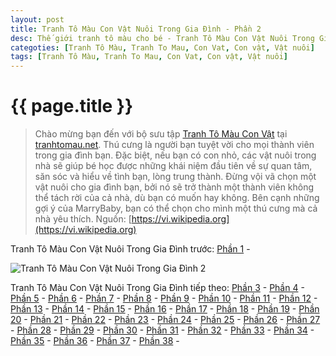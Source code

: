 ```yaml
---
layout: post
title: Tranh Tô Màu Con Vật Nuôi Trong Gia Đình - Phần 2
desc: Thế giới tranh tô màu cho bé - Tranh Tô Màu Con Vật Nuôi Trong Gia Đình - Phần 2
categoties: [Tranh Tô Màu, Tranh To Mau, Con Vat, Con vật, Vật nuôi]
tags: [Tranh Tô Màu, Tranh To Mau, Con Vat, Con vật, Vật nuôi]
---
```

{{ page.title }}
================
> Chào mừng bạn đến với bộ sưu tập [Tranh Tô Màu Con Vật](http://tranhtomau.net/) tại [tranhtomau.net](http://tranhtomau.net/). Thú cưng là người bạn tuyệt vời cho mọi thành viên trong gia đình bạn. Đặc biệt, nếu bạn có con nhỏ, các vật nuôi trong nhà sẽ giúp bé học được những khái niệm đầu tiên về sự quan tâm, săn sóc và hiểu về tình bạn, lòng trung thành. Đừng vội vã chọn một vật nuôi cho gia đình bạn, bởi nó sẽ trở thành một thành viên không thể tách rời của cả nhà, dù bạn có muốn hay không. Bên cạnh những gợi ý của MarryBaby, bạn có thể chọn cho mình một thú cưng mà cả nhà yêu thích. Nguồn: [https://vi.wikipedia.org](https://vi.wikipedia.org)

Tranh Tô Màu Con Vật Nuôi Trong Gia Đình trước: [Phần 1](http://tranhtomau.net/2018/01/25/Tranh-To-Mau-Con-Vat-Nuoi-Trong-Gia-Dinh-phan-1.html) - 

<script async src="//pagead2.googlesyndication.com/pagead/js/adsbygoogle.js"></script><!-- TextAds-Responsive --><ins class="adsbygoogle" style="display:block" data-ad-client="ca-pub-6753140515841889" data-ad-slot="9811874670" data-ad-format="auto"></ins><script> (adsbygoogle = window.adsbygoogle || []).push({}); </script>

![Tranh Tô Màu Con Vật Nuôi Trong Gia Đình 2](http://tranhtomau.net/img1/Tranh-To-Mau-Con-Vat-Nuoi-Trong-Gia-Dinh%20(2).jpg "Tranh Tô Màu Con Vật Nuôi Trong Gia Đình 2")

<script async src="//pagead2.googlesyndication.com/pagead/js/adsbygoogle.js"></script><!-- TextAds-Responsive --><ins class="adsbygoogle" style="display:block" data-ad-client="ca-pub-6753140515841889" data-ad-slot="9811874670" data-ad-format="auto"></ins><script> (adsbygoogle = window.adsbygoogle || []).push({}); </script>

Tranh Tô Màu Con Vật Nuôi Trong Gia Đình tiếp theo: [Phần 3](http://tranhtomau.net/2018/01/25/Tranh-To-Mau-Con-Vat-Nuoi-Trong-Gia-Dinh-phan-3.html) - [Phần 4](http://tranhtomau.net/2018/01/25/Tranh-To-Mau-Con-Vat-Nuoi-Trong-Gia-Dinh-phan-4.html) - [Phần 5](http://tranhtomau.net/2018/01/25/Tranh-To-Mau-Con-Vat-Nuoi-Trong-Gia-Dinh-phan-5.html) - [Phần 6](http://tranhtomau.net/2018/01/25/Tranh-To-Mau-Con-Vat-Nuoi-Trong-Gia-Dinh-phan-6.html) - [Phần 7](http://tranhtomau.net/2018/01/25/Tranh-To-Mau-Con-Vat-Nuoi-Trong-Gia-Dinh-phan-7.html) - [Phần 8](http://tranhtomau.net/2018/01/25/Tranh-To-Mau-Con-Vat-Nuoi-Trong-Gia-Dinh-phan-8.html) - [Phần 9](http://tranhtomau.net/2018/01/25/Tranh-To-Mau-Con-Vat-Nuoi-Trong-Gia-Dinh-phan-9.html) - [Phần 10](http://tranhtomau.net/2018/01/25/Tranh-To-Mau-Con-Vat-Nuoi-Trong-Gia-Dinh-phan-10.html) - [Phần 11](http://tranhtomau.net/2018/01/25/Tranh-To-Mau-Con-Vat-Nuoi-Trong-Gia-Dinh-phan-11.html) - [Phần 12](http://tranhtomau.net/2018/01/25/Tranh-To-Mau-Con-Vat-Nuoi-Trong-Gia-Dinh-phan-12.html) - [Phần 13](http://tranhtomau.net/2018/01/25/Tranh-To-Mau-Con-Vat-Nuoi-Trong-Gia-Dinh-phan-13.html) - [Phần 14](http://tranhtomau.net/2018/01/25/Tranh-To-Mau-Con-Vat-Nuoi-Trong-Gia-Dinh-phan-14.html) - [Phần 15](http://tranhtomau.net/2018/01/25/Tranh-To-Mau-Con-Vat-Nuoi-Trong-Gia-Dinh-phan-15.html) - [Phần 16](http://tranhtomau.net/2018/01/25/Tranh-To-Mau-Con-Vat-Nuoi-Trong-Gia-Dinh-phan-16.html) - [Phần 17](http://tranhtomau.net/2018/01/25/Tranh-To-Mau-Con-Vat-Nuoi-Trong-Gia-Dinh-phan-17.html) - [Phần 18](http://tranhtomau.net/2018/01/25/Tranh-To-Mau-Con-Vat-Nuoi-Trong-Gia-Dinh-phan-18.html) - [Phần 19](http://tranhtomau.net/2018/01/25/Tranh-To-Mau-Con-Vat-Nuoi-Trong-Gia-Dinh-phan-19.html) - [Phần 20](http://tranhtomau.net/2018/01/25/Tranh-To-Mau-Con-Vat-Nuoi-Trong-Gia-Dinh-phan-20.html) - [Phần 21](http://tranhtomau.net/2018/01/25/Tranh-To-Mau-Con-Vat-Nuoi-Trong-Gia-Dinh-phan-21.html) - [Phần 22](http://tranhtomau.net/2018/01/25/Tranh-To-Mau-Con-Vat-Nuoi-Trong-Gia-Dinh-phan-22.html) - [Phần 23](http://tranhtomau.net/2018/01/25/Tranh-To-Mau-Con-Vat-Nuoi-Trong-Gia-Dinh-phan-23.html) - [Phần 24](http://tranhtomau.net/2018/01/25/Tranh-To-Mau-Con-Vat-Nuoi-Trong-Gia-Dinh-phan-24.html) - [Phần 25](http://tranhtomau.net/2018/01/25/Tranh-To-Mau-Con-Vat-Nuoi-Trong-Gia-Dinh-phan-25.html) - [Phần 26](http://tranhtomau.net/2018/01/25/Tranh-To-Mau-Con-Vat-Nuoi-Trong-Gia-Dinh-phan-26.html) - [Phần 27](http://tranhtomau.net/2018/01/25/Tranh-To-Mau-Con-Vat-Nuoi-Trong-Gia-Dinh-phan-27.html) - [Phần 28](http://tranhtomau.net/2018/01/25/Tranh-To-Mau-Con-Vat-Nuoi-Trong-Gia-Dinh-phan-28.html) - [Phần 29](http://tranhtomau.net/2018/01/25/Tranh-To-Mau-Con-Vat-Nuoi-Trong-Gia-Dinh-phan-29.html) - [Phần 30](http://tranhtomau.net/2018/01/25/Tranh-To-Mau-Con-Vat-Nuoi-Trong-Gia-Dinh-phan-30.html) - [Phần 31](http://tranhtomau.net/2018/01/25/Tranh-To-Mau-Con-Vat-Nuoi-Trong-Gia-Dinh-phan-31.html) - [Phần 32](http://tranhtomau.net/2018/01/25/Tranh-To-Mau-Con-Vat-Nuoi-Trong-Gia-Dinh-phan-32.html) - [Phần 33](http://tranhtomau.net/2018/01/25/Tranh-To-Mau-Con-Vat-Nuoi-Trong-Gia-Dinh-phan-33.html) - [Phần 34](http://tranhtomau.net/2018/01/25/Tranh-To-Mau-Con-Vat-Nuoi-Trong-Gia-Dinh-phan-34.html) - [Phần 35](http://tranhtomau.net/2018/01/25/Tranh-To-Mau-Con-Vat-Nuoi-Trong-Gia-Dinh-phan-35.html) - [Phần 36](http://tranhtomau.net/2018/01/25/Tranh-To-Mau-Con-Vat-Nuoi-Trong-Gia-Dinh-phan-36.html) - [Phần 37](http://tranhtomau.net/2018/01/25/Tranh-To-Mau-Con-Vat-Nuoi-Trong-Gia-Dinh-phan-37.html) - [Phần 38](http://tranhtomau.net/2018/01/25/Tranh-To-Mau-Con-Vat-Nuoi-Trong-Gia-Dinh-phan-38.html) - 

